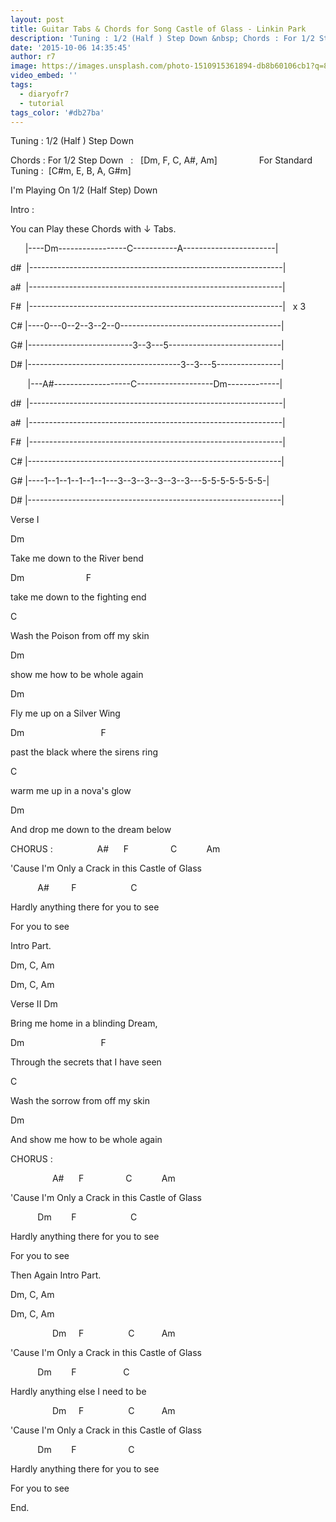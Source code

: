 ```yaml
---
layout: post
title: Guitar Tabs & Chords for Song Castle of Glass - Linkin Park
description: 'Tuning : 1/2 (Half ) Step Down &nbsp; Chords : For 1/2 Step Down&nbsp;&nbsp; : &nbsp; [Dm, F, C, A#, Am] &nbsp;&nbsp;&nbsp;&nbsp;&nbsp;&nbsp;&nbsp;...'
date: '2015-10-06 14:35:45'
author: r7
image: https://images.unsplash.com/photo-1510915361894-db8b60106cb1?q=80&w=2940&auto=format&fit=crop&ixlib=rb-4.1.0&ixid=M3wxMjA3fDB8MHxwaG90by1wYWdlfHx8fGVufDB8fHx8fA%3D%3D
video_embed: ''
tags:
  - diaryofr7
  - tutorial
tags_color: '#db27ba'
---
```

Tuning : 1/2 (Half ) Step Down

Chords : For 1/2 Step Down   :   [Dm, F, C, A#, Am]
                For Standard Tuning :  [C#m, E, B, A, G#m]

I'm Playing On 1/2 (Half Step) Down

Intro :

You can Play these Chords with ↓ Tabs.

      |----Dm-----------------C-----------A-----------------------|

d#  |---------------------------------------------------------------|

a#  |---------------------------------------------------------------|

F#  |---------------------------------------------------------------|   x 3

C# |----0---0--2--3--2--0----------------------------------------|

G# |--------------------------3--3---5----------------------------|

D# |--------------------------------------3--3---5----------------|

       |---A#-------------------C-------------------Dm-------------|

d#  |---------------------------------------------------------------|

a#  |---------------------------------------------------------------|

F#  |---------------------------------------------------------------|

C# |---------------------------------------------------------------|

G# |----1--1--1--1--1--1---3--3--3--3--3--3---5-5-5-5-5-5-5-|

D# |---------------------------------------------------------------|

Verse I

Dm

Take me down to the River bend

Dm                         F

take me down to the fighting end

C

Wash the Poison from off my skin

Dm

show me how to be whole again

Dm

Fly me up on a Silver Wing

Dm                               F

past the black where the sirens ring

C

warm me up in a nova's glow

Dm

And drop me down to the dream below

CHORUS :
                 A#      F                 C            Am

'Cause I'm Only a Crack in this Castle of Glass

           A#         F                      C

Hardly anything there for you to see

For you to see

Intro Part.

Dm, C, Am

Dm, C, Am

Verse II
Dm

Bring me home in a blinding Dream,

Dm                               F

Through the secrets that I have seen

C

Wash the sorrow from off my skin

Dm

And show me how to be whole again

CHORUS :

                 A#      F                 C            Am

'Cause I'm Only a Crack in this Castle of Glass

           Dm        F                      C

Hardly anything there for you to see

For you to see

Then Again Intro Part.

Dm, C, Am

Dm, C, Am

                 Dm     F                  C           Am

'Cause I'm Only a Crack in this Castle of Glass

           Dm        F                   C

Hardly anything else I need to be

                 Dm     F                  C           Am

'Cause I'm Only a Crack in this Castle of Glass

           Dm        F                     C

Hardly anything there for you to see

For you to see

End.
